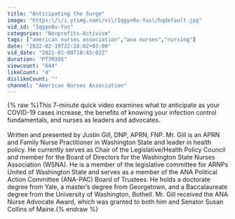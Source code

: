 ```yaml
---
title: "Anticipating the Surge"
image: "https:\/\/i.ytimg.com\/vi\/Iqgyn0u-Yus\/hqdefault.jpg"
vid_id: "Iqgyn0u-Yus"
categories: "Nonprofits-Activism"
tags: ["american nurses association","ana nurses","nursing"]
date: "2022-02-19T22:28:02+03:00"
vid_date: "2021-01-08T18:45:02Z"
duration: "PT7M39S"
viewcount: "644"
likeCount: "4"
dislikeCount: ""
channel: "American Nurses Association"
---
```

{% raw %}This 7-minute quick video examines what to anticipate as your COVID-19 cases increase, the benefits of knowing your infection control fundamentals, and nurses as leaders and advocates.<br /><br />Written and presented by Justin Gill, DNP, APRN, FNP. Mr. Gill is an APRN and Family Nurse Practitioner in Washington State and leader in health policy. He currently serves as Chair of the Legislative/Health Policy Council and member for the Board of Directors for the Washington State Nurses Association (WSNA). He is a member of the legislative committee for ARNPs United of Washington State and serves as a member of the ANA Political Action Committee (ANA-PAC) Board of Trustees. He holds a doctorate degree from Yale, a master’s degree from Georgetown, and a Baccalaureate  degree from the University of Washington, Bothell. Mr. Gill received the ANA Nurse Advocate Award, which was granted to both him and Senator Susan Collins of Maine.{% endraw %}
